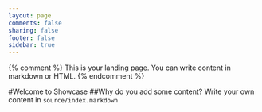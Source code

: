 ```yaml
---
layout: page
comments: false
sharing: false
footer: false
sidebar: true
---
```

{% comment %}
This is your landing page. You can write content in markdown or HTML.
{% endcomment %}

#Welcome to Showcase
##Why do you add some content?
Write your own content in `source/index.markdown`
